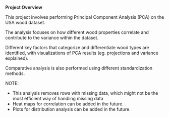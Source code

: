 **Project Overview**

This project involves performing Principal Component Analysis (PCA) on the USA wood dataset. 

The analysis focuses on how different wood properties correlate and contribute to the variance within the dataset. 

Different key factors that categorize and differentiate wood types are identified, with visualizations of PCA results (eg. projections and variance explained).

Comparative analysis is also performed using different standardization methods. 


NOTE: 
- This analysis removes rows with missing data, which might not be the most efficient way of handling missing data
- Heat maps for correlation can be added in the future.
- Plots for distribution analysis can be added in the future.
